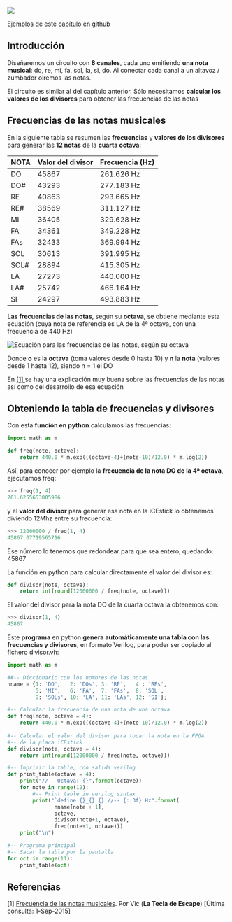 ![](https://github.com/Obijuan/open-fpga-verilog-tutorial/raw/master/tutorial/T18-notas/images/notas-1.png)

[Ejemplos de este capítulo en github](https://github.com/Obijuan/open-fpga-verilog-tutorial/tree/master/tutorial/T18-notas)

## Introducción
Diseñaremos un circuito con **8 canales**, cada uno emitiendo **una nota musical**: do, re, mi, fa, sol, la, si, do. Al conectar cada canal a un altavoz / zumbador oiremos las notas.

El circuito es similar al del capítulo anterior. Sólo necesitamos **calcular los valores de los divisores** para obtener las frecuencias de las notas

## Frecuencias de las notas musicales

En la siguiente tabla se resumen las **frecuencias** y **valores de los divisores** para generar las **12 notas** de la **cuarta octava**:

| NOTA  | Valor del divisor |  Frecuencia (Hz)
|-------|-------------------|---------------
| DO    | 45867             |  261.626 Hz 
| DO#   | 43293             |  277.183 Hz
| RE    | 40863             |  293.665 Hz
| RE#   | 38569             |  311.127 Hz
| MI    | 36405             |  329.628 Hz
| FA    | 34361             |  349.228 Hz
| FAs   | 32433             |  369.994 Hz
| SOL   | 30613             |  391.995 Hz
| SOL#  | 28894             |  415.305 Hz
| LA    | 27273             |  440.000 Hz
| LA#   | 25742             |  466.164 Hz
| SI    | 24297             |  493.883 Hz

**Las frecuencias de las notas**, según su **octava**, se obtiene mediante esta ecuación (cuya nota de referencia es LA de la 4ª octava, con una frecuencia de 440 Hz)

![Ecuación para las frecuencias de las notas, según su octava](https://github.com/Obijuan/open-fpga-verilog-tutorial/raw/master/tutorial/T18-notas/images/notas-2.png)

Donde **o** es la **octava** (toma valores desde 0 hasta 10) y **n** la **nota** (valores desde 1 hasta 12), siendo n = 1 el DO

En [ [1] ](http://latecladeescape.com/h/2015/08/frecuencia-de-las-notas-musicales) se hay una explicación muy buena sobre las frecuencias de las notas así como del desarrollo de esa ecuación

## Obteniendo la tabla de frecuencias y divisores

Con esta **función en python** calculamos las frecuencias:

``` python
import math as m

def freq(note, octave):
	return 440.0 * m.exp(((octave-4)+(note-10)/12.0) * m.log(2))
```

Así, para conocer por ejemplo la **frecuencia de la nota DO de la 4ª octava**, ejecutamos freq:
``` python
>>> freq(1, 4)
261.6255653005986
```
y el **valor del divisor** para generar esa nota en la iCEstick lo obtenemos diviendo 12Mhz entre su frecuencia:

``` python
>>> 12000000 / freq(1, 4)
45867.07719565716
```
Ese número lo tenemos que redondear para que sea entero, quedando: 45867

La función en python para calcular directamente el valor del divisor es:

``` python
def divisor(note, octave):
	return int(round(12000000 / freq(note, octave)))
```

El valor del divisor para la nota DO de la cuarta octava la obtenemos con:

``` python
>>> divisor(1, 4)
45867
```

Este **programa** en python **genera automáticamente una tabla con las frecuencias y divisores**, en formato Verilog, para poder ser copiado al fichero divisor.vh:

``` python
import math as m

##-- Diccionario con los nombres de las notas
nname = {1: 'DO',   2: 'DOs', 3: 'RE',   4 : 'REs',
         5: 'MI',   6: 'FA',  7: 'FAs',  8: 'SOL',
         9: 'SOLs', 10: 'LA', 11: 'LAs', 12: 'SI'};

#-- Calcular la frecuencia de una nota de una octava
def freq(note, octave = 4):
	return 440.0 * m.exp(((octave-4)+(note-10)/12.0) * m.log(2))
	
#-- Calcular el valor del divisor para tocar la nota en la FPGA
#-- de la placa iCEstick
def divisor(note, octave = 4):
	return int(round(12000000 / freq(note, octave)))

#-- Imprimir la table, con salida verilog
def print_table(octave = 4):
	print("//-- Octava: {}".format(octave))
	for note in range(12):
		#-- Print table in verilog sintax
		print("`define {}_{} {} //-- {:.3f} Hz".format(
		       nname[note + 1], 
		       octave, 
		       divisor(note+1, octave), 
		       freq(note+1, octave)))
	print("\n")

#-- Programa principal
#-- Sacar la tabla por la pantalla
for oct in range(11):
	print_table(oct)
```

## Referencias

[1] [Frecuencia de las notas musicales](http://latecladeescape.com/h/2015/08/frecuencia-de-las-notas-musicales). Por Vic (**La Tecla de Escape**) [Última consulta: 1-Sep-2015]